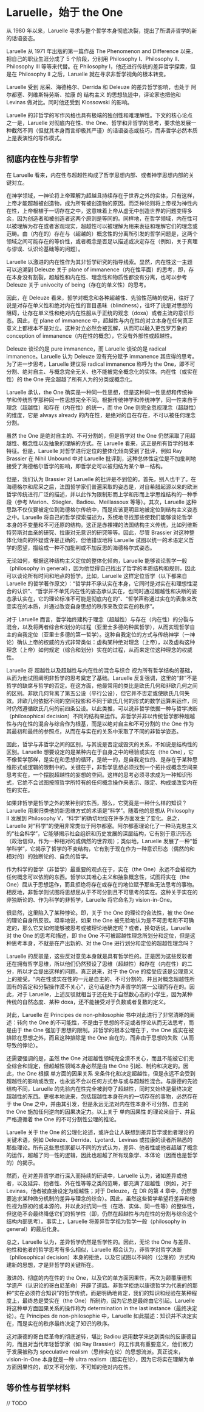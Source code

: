 # Laruelle，始于 the One

从 1980 年以来，Laruelle 寻求与整个哲学本身彻底决裂，提出了所谓非哲学的新的话语姿态。

Laruelle 从 1971 年出版的第一篇作品 The Phenomenon and Difference 以来，把自己的职业生涯分成了 5 个阶段，分别用 Philosophy I、Philosophy II、Philosophy III 等等来代替。在 Philosophy I，他还进行传统的差异哲学探索，但是在 Philosophy II 之后，Laruelle 就在寻求非哲学视角的根本转变。

Laruelle 受到 尼采、海德格尔、Derrida 和 Deleuze 的差异哲学影响，也处于 阿尔都塞、列维斯特劳斯、拉康 的 结构主义 的思想轨迹中，评论家也把他和 Levinas 做对比。同时他还受到 Klossowski 的影响。

Laruelle 的非哲学的写作风格也具有极端的独创性和难理解性。下文的核心论点之一是，Laruelle 对彻底内在性、the One、哲学和非哲学的思考，要求他发展一种截然不同（但就其本身而言却极其严谨）的话语姿态或技巧，而非哲学必然本质上是表演性的写作模式。

## 彻底内在性与非哲学

在 Laruelle 看来，内在性与超越性构成了哲学思想内部、或者神学思想内部的关键对立。

在神学领域，一神论将上帝理解为超越且持续存在于世界之外的实体，只有这样，上帝才能超越被创造物，成为所有被创造物的原因。而泛神论则将上帝视为神性内在性，上帝根植于一切存在之中，这意味着上帝从虚无中创造世界的问题变得多余，因为创造者和被创造者这两个原则是等同的。同样地，在哲学领域，内在性可以被理解为存在或者客观现实，超越性可以被理解为用来表征和理解它们的理念或范畴。由（内在的）存在与（超越的）概念性的分离所引发的哲学问题是，这两个领域之间可能存在的等价性，或者概念是否足以描述或决定存在（例如，关于真理与谬误、认识论基础等的问题）。

Laruelle 以激进的内在性作为其非哲学研究的指导线索。显然，内在性这一主题可以追溯到 Deleuze 关于 plane of immanence（内在性平面）的思考，即，存在本身没有割裂，超越性和内在性、理念性和物质性都没有分离，也可以参考 Deleuze 关于 univocity of being（存在的单义性）的思考。

因此，在 Deleuze 看来，哲学对概念和各种超越性、先验性范畴的使用，往好了说是对存在单义性和绝对内在性的盲目愚昧（blindness），往坏了说是对思想的阻碍，让存在单义性和绝对内在性服从于正统的观念（doxa）或者主流的意识形态。因此，在 plane of immanence 中，超越性与内在性的对立本身在任何真正意义上都根本不是对立。这种对立必然会被瓦解，从而可以融入更包罗万象的 conception of immanence（内在性的概念），它没有外部性或超越性。

Deleuze 谈论的是 pure immanence，而 Laruelle 谈论的是 radical immanence。Laruelle 认为 Deleuze 没有充分赋予 immanence 其应得的思考。为了进一步思考，Laruelle 建议将 radical immanence 称呼为 the One，即不可分割、绝对自主、与概念完全无关、也不能被完全概念化的实体。内在性（或实在性）的 the One 完全超越了所有人为的分类或概念化。

Laruelle 承认，the One 确实是一种同一性思想，但是这种同一性思想和传统神学和传统哲学那种同一性思想完全不同。根据传统神学和传统神学，同一性来自于理念（超越性）和存在（内在性）的统一，而 the One 则完全忽视理念（超越性）的维度，它是 always already 的内在性，是绝对的自在存在，不可以被任何理念分割。

虽然 the One 是绝对自主的、不可分割的，但是哲学对 the One 仍然采取了用超越性、概念性以及抽象的理解的方式。在 Laruelle 看来，这正是所有哲学的根本特征。但是，Laruelle 对哲学进行定位的整体化倾向受到了批评，例如 Ray Brassier 在 Nihil Unbound 中对 Laruelle 批评到，这种总体性定位是不加批判地接受了海德格尔哲学的影响，即哲学史可以被归结为某个单一结构。

但是，我们认为 Brassier 对 Laruelle 的批评是不到位的。首先，别人也干了。在海德格尔和尼采之后，法国哲学家们普遍采取的姿态是，对自希腊起源以来的欧洲哲学传统进行广泛的描述，并以此作为限制形而上学和形而上学思维结构的一种手段（参考 Marion、Stiegler、Badiou、Meillassoux 等等）。其次，Laruelle 这种思路不仅仅要被定位到海德格尔传统中，而是应该更明显地被定位到结构主义姿态之中。Laruelle 将自己的哲学探索描述为，系统地寻找那些使我们能够谈论哲学本身的不变量和不可还原的结构。这正是赤裸裸的法国结构主义传统，比如列维斯特劳斯对血亲的研究、拉康对无意识的研究等等。因此，尽管 Brassier 对这种整体化倾向的怀疑或许是正确的，但他错误地将 Laruelle 试图以统一的术语定义哲学的愿望，描绘成一种不加批判或不加反思的海德格尔式姿态。

无论如何，根据这种结构主义定位的整体化倾向，Laruelle 能够谈论哲学一般（philosophy in general），因为他觉得自己找出了哲学的本质结构和规则，因此可以谈论所有时间和地点的哲学。比如，Laruelle 这样定位哲学（以下都来自 Laruelle 的哲学著作原文）：“哲学并不承认实在本身，它同时是对实在和理想性混合的认识”、“哲学并不单凭内在性的姿态承认实在，也同时通过超越性和决断的姿态承认实在，它的理论标准不可能是彻底内在的”、“哲学声称通过实在的表象来改变实在的本质，并通过改变自身思想的秩序来改变实在的秩序”。

对于 Laruelle 而言，哲学始终建构于理念（超越性）与存在（内在性）的分裂与混合，以及将两者综合和划分的过程（亚里士多德的种属哲学），从而实现哲学自主的自我定位（亚里士多德的第一哲学）。这种自我定位的方式与传统神学（一神论）确认上帝的权威的方式非常类似：虚构某种绝对理念（上帝），以及虚构这种理念（上帝）如何规定（综合和划分）实在的过程，从而来定位这种理念的权威性。

Laruelle 将 超越性以及超越性与内在性的混合与综合 视为所有哲学结构的基础，从而为他试图阐明非哲学的思考奠定了基础。Laruelle 反复强调，这里的“非”不是哲学的缺席与哲学的否定。在这方面，他最常用的类比是欧氏几何和非欧几何之间的区别。非欧几何背离了第五公设（平行公设），但它并不否定或使欧氏几何失效。非欧几何依据不同的空间投影和不同于欧氏几何的形式的数学运算来运作，同时仍然遵循欧氏几何的前四条公设。以此类推，可以说非哲学依据一种与哲学决断（philosophical decision）不同的结构来运作。非哲学并非以传统哲学那种超越性与内在性的混合与综合作为根基，而是以绝对自主和不可分割的 the One 作为其最初和最终的参照点，从而在与实在的关系中采取了不同的非哲学姿态。

因此，哲学与非哲学之间的区别，与其说是否定或毁灭的关系，不如说是结构性的区别。Laruelle 想要设定的是某种内在于自身之中的经验或实在（the One），它不像哲学那样，是实在和思想的循环，是统一的，是自我定位的、是存在于某种思维形式或逻辑的限制中的。关键在于，非哲学思想必须找到一个拓扑或概念空间来思考实在，一个摆脱超越性的妄想的空间。这样的思考必须寻求成为一种知识形式，它绝不会试图按照哲学所特有的任何概念操作来表示、限定、构成或改变内在性的实在。

如果非哲学是哲学之外的某种别的东西，那么，它究竟是一种什么样的知识？Laruelle 用来归类他的新思维方式的术语是“科学”。随着他的思想从 Philosophy II 发展到 Philosophy V，“科学”的确切地位在许多方面发生了变化。总之，Laruelle 对“科学”的使用非常类似于阿尔都塞。阿尔都塞理论化了一种马克思主义的“社会科学”，它能够揭示社会组织和历史发展的深层结构，它有别于意识形态（政治信仰，作为一种相对的或偶然的世界观）；类似地，Laruelle 发展了一种“哲学科学”，它揭示了哲学的不变结构，它有别于现在作为一种意识形态（偶然的和相对的）的独断论的、自负的哲学。

作为科学的哲学（非哲学）最重要的观点在于，实在（the One）永远不会被视为任何概念可以依附的东西。哲学以其唯心主义和抽象概念性，试图将实在（the One）屈从于思想运作，而且拒绝将存在或存在的地位赋予那些无法思考的事物。相反地，非哲学则试图将思想屈从于不可分割且不可思考的实在。这种关于实在的非独断论的、作为科学的非哲学，Laruelle 将它命名为 vision-in-One。

很显然，这里陷入了某种悖论。即，关于 the One 的理论的合法性，被 the One 的理论自身所反驳。坦率地说，如果 the One 被先验地认为是不可思考和不可确定的，那么它又如何能够被思考或被理论地确定呢？或者，换句话说，Laruelle 对 the One 的思考和描述，即 the One 不可被超越性理念所划分和定位，但是这种思考本身，不就是在产出新的、对 the One 进行划分和定位的超越性理念吗？

Laruelle 的反驳是，这些反对意见本身就是具有哲学性的。正是因为这些反驳者还在拥有哲学思维，所以他们仍然预设了思维（超越性）和存在（内在性）的二分，所以才会提出这样的问题。真正说来，对于 the One 的接受应该是公理意义上的接受。“内在性或实在性的一元是自主的、不可分割的，并且对概念超越性所固有的否定和分裂操作漠不关心”，这句话是作为非哲学的第一公理而存在的。因此，对于 Laruelle，上述反驳就相当于还在处于自然数心态的小学生，因为某种传统的自然态度、某种 doxa，还不能接受对于负数或者复数的定义。

对此，Laruelle 在 Principes de non-philosophie 书中对此进行了非常清晰的阐述：转向 the One 的不可能性，不是由于思想的不足或者悖论从而无法思考，而是由于 the One 强加于思想的限制。非哲学的根本公理在于，the One 或实在被排除在思想之外，而且这种排除是 the One 自在的，而非由于思想的失败（从而导致的悖论）。

还需要强调的是，虽然 the One 对超越性领域完全漠不关心，而且不能被它们完全综合和规定，但超越性领域本身必然是由 the One 引起、制约和决定的。因此，the One 根据 单方面的因果关系 来条件化和决定超越性，但是永远不会受到超越性的影响或改变，也永远不会以任何方式参与或与超越性混合。与康德的先验结构不同，Laruelle 的先验内在性完全被剥夺了超越性，同时又始终是最终决定超越性的东西。更根本地说来，包括超越性本身在内的一切存在的事物，必然存在于 the One 之中，并由其引发，但是永远无法对内在性本身不可分割、自主的 the One 施加任何逆向的因果决定力。以上关于 单向因果性 的理论来自于、并且严格遵循着 the One 的不可分割性公理的推论。

Laruelle 关于 the One 的公理化论述，或许会让人联想到差异哲学或他者理论的关键术语，例如 Deleuze、Derrida、Lyotard、Levinas 或拉康的读者所熟悉的那些理论。所有这些思想家都以不同的方式认为，差异、他者性或他者超越了概念的运作，超越了同一性的逻辑，因此也超越了所有现象学、本体论（因而也是哲学的）的揭示。

然而，在对差异哲学进行深入而持续的研读中，Laruelle 认为，诸如差异或他者，以及延异、他者性、外在性等等之类的范畴，都充满了超越性（例如，对于 Levinas，他者被直接设定为超越性；对于 Deleuze，在 DR 的第 4 章中，仍然想要追求某种微分机制的差异与理念的综合）。因此，虽然这些哲学希望将差异和他性视为原初的或本源的，并以此对抗同一性（在场、实体、同一性等）的整体性，但这绝不会最终降低它们的哲学性（即，仍然在超越性与内在性的分割与综合这个结构内部思考）。事实上，Laruelle 将差异哲学视为哲学一般（philosophy in general）的最后化身。

总之，Laruelle 认为，差异哲学仍然是哲学性的。因此，无论 the One 与差异、他性和他者的哲学思考有多么相似，Laruelle 都会认为，非哲学对哲学决断（philosophical decision）本身的拒绝，以及它试图以不同的（公理的）方式构建新的思想，才是非哲学的关键所在。

激进的、彻底的内在性的 the One，以及它的单方面因果性，再次为颠覆康德哲学遗产（认识论的哥白尼革命）开辟了道路。非哲学拒绝以康德哲学为代表的的那种“实在必须符合知识”的哲学传统，而是明确地肯定，我们的知识和经验在某种程度上，最终总是受实在（the One）所制约，因为它总是最终由它引起。Laruelle 将这种单方面因果关系的操作称为 determination in the last instance（最终决定论）。在 Principes de non-philosophie 中，Laruelle 如此描述：知识并不决定实在，而是实在的秩序最终决定了知识的秩序。

这对康德的哥白尼革命的彻底逆转，堪比 Badiou 运用数学来达到类似的反康德目的，而且对当代年轻哲学家（如 Ray Brassier）的工作具有重要意义，他们致力于发展被称为 speculative realism（思辨实在论）的思想流派。真正说来，vision-in-One 本身就是一种 ultra realism（超实在论），因为它将实在理解为单方面因果性的，却又不可分割、不可知的绝对内在性。

## 等价性与哲学材料

// TODO



